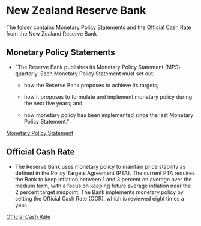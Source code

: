 # New Zealand Reserve Bank

The folder contains Monetary Policy Statements and the Official Cash Rate from the New Zealand Reserve Bank

## Monetary Policy Statements

- "The Reserve Bank publishes its Monetary Policy Statement (MPS) quarterly. Each Monetary Policy Statement must set out:

  - how the Reserve Bank proposes to achieve its targets;

  - how it proposes to formulate and implement monetary policy during the next five years; and

  - how monetary policy has been implemented since the last Monetary Policy Statement."

[Monetary Policy Statement](https://www.rbnz.govt.nz/monetary-policy/monetary-policy-statement)

## Official Cash Rate

- The Reserve Bank uses monetary policy to maintain price stability as defined in the Policy Targets Agreement (PTA). The current PTA requires the Bank to keep inflation between 1 and 3 percent on average over the medium term, with a focus on keeping future average inflation near the 2 percent target midpoint. The Bank implements monetary policy by setting the Official Cash Rate (OCR), which is reviewed eight times a year.

[Official Cash Rate](https://www.rbnz.govt.nz/monetary-policy/official-cash-rate-decisions)